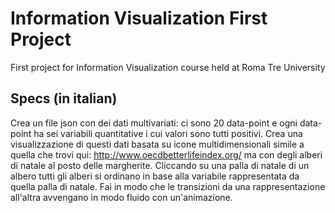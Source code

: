 # Information Visualization First Project
First project for Information Visualization course held at Roma Tre University

## Specs (in italian)
Crea un file json con dei dati multivariati: ci sono 20 data-point e ogni data-point ha sei variabili quantitative i cui valori sono tutti positivi. Crea una visualizzazione di questi dati basata su icone multidimensionali simile a quella che trovi qui: http://www.oecdbetterlifeindex.org/ ma con degli alberi di natale al posto delle margherite. Cliccando su una palla di natale di un albero tutti gli alberi si ordinano in base alla variabile rappresentata da quella palla di natale. Fai in modo che le transizioni da una rappresentazione all'altra avvengano in modo fluido con un'animazione.
